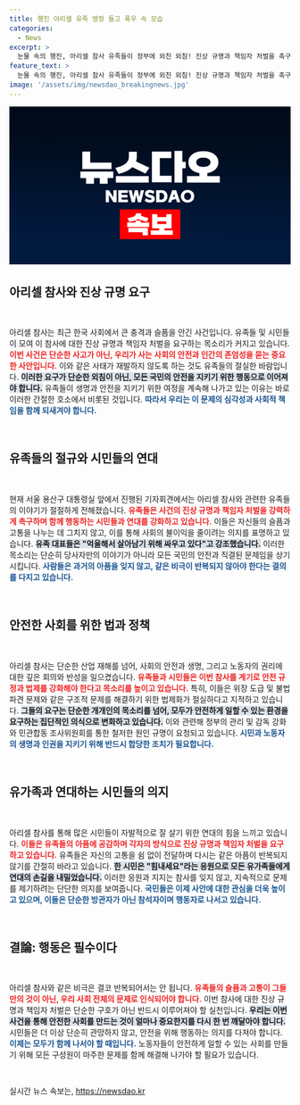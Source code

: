 ```yaml
---
title: 행진 아리셀 유족 영정 들고 폭우 속 모습
categories:
  - News
excerpt: >
  눈물 속의 행진, 아리셀 참사 유족들이 정부에 외친 외침! 진상 규명과 책임자 처벌을 촉구하며 폭우 속에서도 딸의 영정사진을 붙들고 걸음을 멈추지 않은 그들의 목소리에 귀 기울여야 할 때입니다!
feature_text: >
  눈물 속의 행진, 아리셀 참사 유족들이 정부에 외친 외침! 진상 규명과 책임자 처벌을 촉구하며 폭우 속에서도 딸의 영정사진을 붙들고 걸음을 멈추지 않은 그들의 목소리에 귀 기울여야 할 때입니다!
image: '/assets/img/newsdao_breakingnews.jpg'
---
```


<p><img src="/assets/img/newsdao_breakingnews.jpg" alt="ranknews 속보" /></p>

<h2 data-ke-size="size26">아리셀 참사와 진상 규명 요구</h2>

<p data-ke-size="size16">&nbsp;</p>

<p>아리셀 참사는 최근 한국 사회에서 큰 충격과 슬픔을 안긴 사건입니다. 유족들 및 시민들이 모여 이 참사에 대한 진상 규명과 책임자 처벌을 요구하는 목소리가 커지고 있습니다. <b><span style="color: #ee2323;">이번 사건은 단순한 사고가 아닌, 우리가 사는 사회의 안전과 인간의 존엄성을 묻는 중요한 사안입니다.</span></b> 이와 같은 사태가 재발하지 않도록 하는 것도 유족들의 절실한 바람입니다. <b><span style="background-color: #21538527;">이러한 요구가 단순한 외침이 아닌, 모든 국민의 안전을 지키기 위한 행동으로 이어져야 합니다.</span></b> 유족들이 생명과 안전을 지키기 위한 여정을 계속해 나가고 있는 이유는 바로 이러한 간절한 호소에서 비롯된 것입니다. <b><span style="color: #1a5490;">따라서 우리는 이 문제의 심각성과 사회적 책임을 함께 되새겨야 합니다.</span></b></p>

<p data-ke-size="size16">&nbsp;</p>

<h2 data-ke-size="size26">유족들의 절규와 시민들의 연대</h2>

<p data-ke-size="size16">&nbsp;</p>

<p>현재 서울 용산구 대통령실 앞에서 진행된 기자회견에서는 아리셀 참사와 관련한 유족들의 이야기가 절절하게 전해졌습니다. <b><span style="color: #ee2323;">유족들은 사건의 진상 규명과 책임자 처벌을 강력하게 촉구하며 함께 행동하는 시민들과 연대를 강화하고 있습니다.</span></b> 이들은 자신들의 슬픔과 고통을 나누는 데 그치지 않고, 이를 통해 사회의 불이익을 줄이려는 의지를 표명하고 있습니다. <b><span style="background-color: #21538527;">유족 대표들은 "억울해서 살아남기 위해 싸우고 있다"고 강조했습니다.</span></b> 이러한 목소리는 단순히 당사자만의 이야기가 아니라 모든 국민의 안전과 직결된 문제임을 상기시킵니다. <b><span style="color: #1a5490;">사람들은 과거의 아픔을 잊지 않고, 같은 비극이 반복되지 않아야 한다는 결의를 다지고 있습니다.</span></b></p>

<p data-ke-size="size16">&nbsp;</p>

<h2 data-ke-size="size26">안전한 사회를 위한 법과 정책</h2>

<p data-ke-size="size16">&nbsp;</p>

<p>아리셀 참사는 단순한 산업 재해를 넘어, 사회의 안전과 생명, 그리고 노동자의 권리에 대한 깊은 회의와 반성을 일으켰습니다. <b><span style="color: #ee2323;">유족들과 시민들은 이번 참사를 계기로 안전 규정과 법제를 강화해야 한다고 목소리를 높이고 있습니다.</span></b> 특히, 이들은 위장 도급 및 불법 파견 문제와 같은 구조적 문제를 해결하기 위한 법제화가 절실하다고 지적하고 있습니다. <b><span style="background-color: #21538527;">그들의 요구는 단순한 개개인의 목소리를 넘어, 모두가 안전하게 일할 수 있는 환경을 요구하는 집단적인 의식으로 변화하고 있습니다.</span></b> 이와 관련해 정부의 관리 및 감독 강화와 민관합동 조사위원회를 통한 철저한 원인 규명이 요청되고 있습니다. <b><span style="color: #1a5490;">시민과 노동자의 생명과 인권을 지키기 위해 반드시 합당한 조치가 필요합니다.</span></b></p>

<p data-ke-size="size16">&nbsp;</p>

<h2 data-ke-size="size26">유가족과 연대하는 시민들의 의지</h2>

<p data-ke-size="size16">&nbsp;</p>

<p>아리셀 참사를 통해 많은 시민들이 자발적으로 잘 살기 위한 연대의 힘을 느끼고 있습니다. <b><span style="color: #ee2323;">이들은 유족들의 아픔에 공감하며 각자의 방식으로 진상 규명과 책임자 처벌을 요구하고 있습니다.</span></b> 유족들은 자신의 고통을 쉼 없이 전달하며 다시는 같은 아픔이 반복되지 않기를 간절히 바라고 있습니다. <b><span style="background-color: #21538527;">한 시민은 "힘내세요"라는 응원으로 모든 유가족들에게 연대의 손길을 내밀었습니다.</span></b> 이러한 응원과 지지는 참사를 잊지 않고, 지속적으로 문제를 제기하려는 단단한 의지를 보여줍니다. <b><span style="color: #1a5490;">국민들은 이제 사안에 대한 관심을 더욱 높이고 있으며, 이들은 단순한 방관자가 아닌 참석자이며 행동자로 나서고 있습니다.</span></b></p>

<p data-ke-size="size16">&nbsp;</p>

<h2 data-ke-size="size26">결論: 행동은 필수이다</h2>

<p data-ke-size="size16">&nbsp;</p>

<p>아리셀 참사와 같은 비극은 결코 반복되어서는 안 됩니다. <b><span style="color: #ee2323;">유족들의 슬픔과 고통이 그들만의 것이 아닌, 우리 사회 전체의 문제로 인식되어야 합니다.</span></b> 이번 참사에 대한 진상 규명과 책임자 처벌은 단순한 구호가 아닌 반드시 이루어져야 할 실천입니다. <b><span style="background-color: #21538527;">우리는 이번 사건을 통해 안전한 사회를 만드는 것이 얼마나 중요한지를 다시 한 번 깨달아야 합니다.</span></b> 시민들은 더 이상 단순히 관망하지 않고, 안전을 위해 행동하는 의지를 다져야 합니다. <b><span style="color: #1a5490;">이제는 모두가 함께 나서야 할 때입니다.</span></b> 노동자들이 안전하게 일할 수 있는 사회를 만들기 위해 모든 구성원이 마주한 문제를 함께 해결해 나가야 할 필요가 있습니다.</p>

<p data-ke-size="size16">&nbsp;</p>
실시간 뉴스 속보는, <a href="https://newsdao.kr" rel="dofollow">https://newsdao.kr</a>


